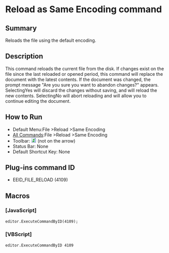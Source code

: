 # Reload as Same Encoding command

## Summary

Reloads the file using the default encoding.

## Description

This command reloads the current file from the disk. If changes exist
on the file since the last reloaded or opened period, this command will replace the
document with the latest contents. If the document was changed, the prompt message "Are you sure you want to abandon changes?"
appears. SelectingYes will discard the changes without saving, and
will reload the new contents. SelectingNo will abort reloading and
will allow you to continue editing the document.

## How to Run

- Default Menu:File \>Reload \>Same Encoding
- [All Commands](../tools/all_commands):File \>Reload
\>Same Encoding
- Toolbar: ![](../../images/reload.gif) (not
on the arrow)
- Status Bar: None
- Default Shortcut Key: None

## Plug-ins command ID

- EEID\_FILE\_RELOAD (4109)

## Macros

### \[JavaScript\]

```
editor.ExecuteCommandByID(4109);
```

### \[VBScript\]

```
editor.ExecuteCommandByID 4109
```
